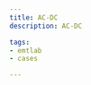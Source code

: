 ```yaml
---
title: AC-DC
description: AC-DC

tags:
- emtlab
- cases

---
```


<!-- import DocCardList from '@theme/DocCardList';

<DocCardList /> -->